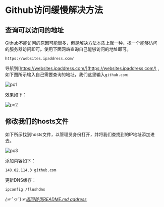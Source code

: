 # Github访问缓慢解决方法

## 查询可以访问的地址
Github不能访问的原因可能很多，但是解决方法本质上就一种，找一个能够访问的服务器访问即可。使用下面网站查询自己能够访问的地址即可。
```
https://websites.ipaddress.com/
```
导航到[https://websites.ipaddress.com/](https://websites.ipaddress.com/) ,
如下图所示输入自己需要查询的地址，我们这里输入`github.com`:

![pc1](https://gitee.com/fredomli/fredomli-picture/raw/picgo/static/images/wordpress/hosts-update-method-home-page.png)

效果如下：

![pc2](https://gitee.com/fredomli/fredomli-picture/raw/picgo/static/images/wordpress/hosts-find-page.png)

## 修改我们的hosts文件

如下所示找到hosts文件，以管理员身份打开，并将我们查找到的IP地址添加进去。

![pc3](https://gitee.com/fredomli/fredomli-picture/raw/picgo/static/images/wordpress/hosts-admin-pudate-github-address.png)

添加内容如下：
```
140.82.114.3 github.com
```

更新DNS缓存：
```shell
ipconfig /flushdns
```

*(☞ﾟヮﾟ)☞[返回首页README.md address](https://github.com/fredomli/java-standard)*
